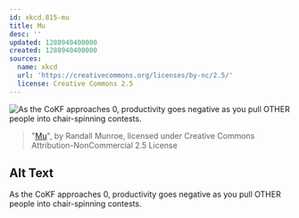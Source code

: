 ```yaml
---
id: xkcd.815-mu
title: Mu
desc: ''
updated: 1288940400000
created: 1288940400000
sources:
  name: xkcd
  url: 'https://creativecommons.org/licenses/by-nc/2.5/'
  license: Creative Commons 2.5
---
```

![As the CoKF approaches 0, productivity goes negative as you pull OTHER people into chair-spinning contests.](https://imgs.xkcd.com/comics/mu.png)
> "[Mu](https://xkcd.com/815/)", by Randall Munroe, licensed under Creative Commons Attribution-NonCommercial 2.5 License

## Alt Text
As the CoKF approaches 0, productivity goes negative as you pull OTHER people into chair-spinning contests.
